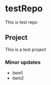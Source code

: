 # testRepo

This is test repo

## Project

This is a test project

### Minor updates

* item1
* item2
